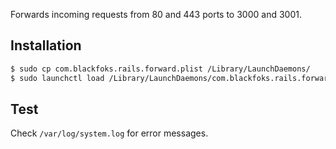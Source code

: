 Forwards incoming requests from 80 and 443 ports to 3000 and 3001.

Installation
------------

```sh
$ sudo cp com.blackfoks.rails.forward.plist /Library/LaunchDaemons/
$ sudo launchctl load /Library/LaunchDaemons/com.blackfoks.rails.forward.plist

```

Test
----

Check `/var/log/system.log` for error messages.
